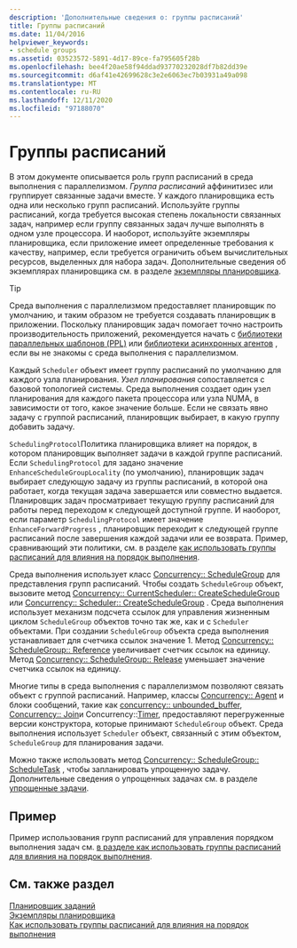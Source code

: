 ```yaml
---
description: 'Дополнительные сведения о: группы расписаний'
title: Группы расписаний
ms.date: 11/04/2016
helpviewer_keywords:
- schedule groups
ms.assetid: 03523572-5891-4d17-89ce-fa795605f28b
ms.openlocfilehash: bee4f20ae58f94ddad93770232028df7b82dd39e
ms.sourcegitcommit: d6af41e42699628c3e2e6063ec7b03931a49a098
ms.translationtype: MT
ms.contentlocale: ru-RU
ms.lasthandoff: 12/11/2020
ms.locfileid: "97188070"
---
```

# <a name="schedule-groups"></a>Группы расписаний

В этом документе описывается роль групп расписаний в среда выполнения с параллелизмом. *Группа расписаний* аффинитизес или группирует связанные задачи вместе. У каждого планировщика есть одна или несколько групп расписаний. Используйте группы расписаний, когда требуется высокая степень локальности связанных задач, например если группу связанных задач лучше выполнять в одном узле процессора. И наоборот, используйте экземпляры планировщика, если приложение имеет определенные требования к качеству, например, если требуется ограничить объем вычислительных ресурсов, выделенных для набора задач. Дополнительные сведения об экземплярах планировщика см. в разделе [экземпляры планировщика](../../parallel/concrt/scheduler-instances.md).

> [!TIP]
> Среда выполнения с параллелизмом предоставляет планировщик по умолчанию, и таким образом не требуется создавать планировщик в приложении. Поскольку планировщик задач помогает точно настроить производительность приложений, рекомендуется начать с [библиотеки параллельных шаблонов (PPL)](../../parallel/concrt/parallel-patterns-library-ppl.md) или [библиотеки асинхронных агентов](../../parallel/concrt/asynchronous-agents-library.md) , если вы не знакомы с среда выполнения с параллелизмом.

Каждый `Scheduler` объект имеет группу расписаний по умолчанию для каждого узла планирования. *Узел планирования* сопоставляется с базовой топологией системы. Среда выполнения создает один узел планирования для каждого пакета процессора или узла NUMA, в зависимости от того, какое значение больше. Если не связать явно задачу с группой расписаний, планировщик выбирает, в какую группу добавить задачу.

`SchedulingProtocol`Политика планировщика влияет на порядок, в котором планировщик выполняет задачи в каждой группе расписаний. Если `SchedulingProtocol` для задано значение `EnhanceScheduleGroupLocality` (по умолчанию), планировщик задач выбирает следующую задачу из группы расписаний, в которой она работает, когда текущая задача завершается или совместно выдается. Планировщик задач просматривает текущую группу расписаний для работы перед переходом к следующей доступной группе. И наоборот, если параметр `SchedulingProtocol` имеет значение `EnhanceForwardProgress` , планировщик переходит к следующей группе расписаний после завершения каждой задачи или ее возврата. Пример, сравнивающий эти политики, см. в разделе [как использовать группы расписаний для влияния на порядок выполнения](../../parallel/concrt/how-to-use-schedule-groups-to-influence-order-of-execution.md).

Среда выполнения использует класс [Concurrency:: ScheduleGroup](../../parallel/concrt/reference/schedulegroup-class.md) для представления групп расписаний. Чтобы создать `ScheduleGroup` объект, вызовите метод [Concurrency:: CurrentScheduler:: CreateScheduleGroup](reference/currentscheduler-class.md#createschedulegroup) или [Concurrency:: Scheduler:: CreateScheduleGroup](reference/scheduler-class.md#createschedulegroup) . Среда выполнения использует механизм подсчета ссылок для управления жизненным циклом `ScheduleGroup` объектов точно так же, как и с `Scheduler` объектами. При создании `ScheduleGroup` объекта среда выполнения устанавливает для счетчика ссылок значение 1. Метод [Concurrency:: ScheduleGroup:: Reference](reference/schedulegroup-class.md#reference) увеличивает счетчик ссылок на единицу. Метод [Concurrency:: ScheduleGroup:: Release](reference/schedulegroup-class.md#release) уменьшает значение счетчика ссылок на единицу.

Многие типы в среда выполнения с параллелизмом позволяют связать объект с группой расписаний. Например, классы [Concurrency:: Agent](../../parallel/concrt/reference/agent-class.md) и блоки сообщений, такие как [concurrency:: unbounded_buffer](reference/unbounded-buffer-class.md), [Concurrency:: Join](../../parallel/concrt/reference/join-class.md)и Concurrency::[Timer](reference/timer-class.md), предоставляют перегруженные версии конструктора, которые принимают `ScheduleGroup` объект. Среда выполнения использует `Scheduler` объект, связанный с этим объектом, `ScheduleGroup` для планирования задачи.

Можно также использовать метод [Concurrency:: ScheduleGroup:: ScheduleTask](reference/schedulegroup-class.md#scheduletask) , чтобы запланировать упрощенную задачу. Дополнительные сведения о упрощенных задачах см. в разделе [упрощенные задачи](../../parallel/concrt/lightweight-tasks.md).

## <a name="example"></a>Пример

Пример использования групп расписаний для управления порядком выполнения задач см. [в разделе как использовать группы расписаний для влияния на порядок выполнения](../../parallel/concrt/how-to-use-schedule-groups-to-influence-order-of-execution.md).

## <a name="see-also"></a>См. также раздел

[Планировщик заданий](../../parallel/concrt/task-scheduler-concurrency-runtime.md)<br/>
[Экземпляры планировщика](../../parallel/concrt/scheduler-instances.md)<br/>
[Как использовать группы расписаний для влияния на порядок выполнения](../../parallel/concrt/how-to-use-schedule-groups-to-influence-order-of-execution.md)
